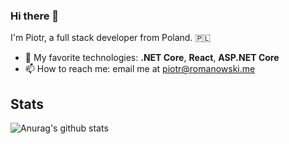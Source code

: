 ### Hi there 👋

I'm Piotr, a full stack developer from Poland. 🇵🇱

- 🔭 My favorite technologies: **.NET Core**, **React**, **ASP.NET Core**
- 📫 How to reach me: email me at [piotr@romanowski.me](mailto:piotr@romanowski.me)


## Stats
![Anurag's github stats](https://github-readme-stats.vercel.app/api?username=v0idzz&count_private=true&show_icons=true)

<!--
**v0idzz/v0idzz** is a ✨ _special_ ✨ repository because its `README.md` (this file) appears on your GitHub profile.

Here are some ideas to get you started:

- 🔭 I’m currently working on ...
- 🌱 I’m currently learning ...
- 👯 I’m looking to collaborate on ...
- 🤔 I’m looking for help with ...
- 💬 Ask me about ...
- 📫 How to reach me: ...
- 😄 Pronouns: ...
- ⚡ Fun fact: ...
-->

